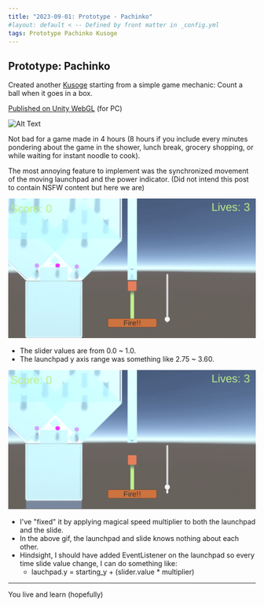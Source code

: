 ```yaml
---
title: "2023-09-01: Prototype - Pachinko"
#layout: default < -- Defined by front matter in _config.yml
tags: Prototype Pachinko Kusoge
---
```


## Prototype: Pachinko 

Created another [Kusoge](https://en.wikipedia.org/wiki/Kusoge) starting from a simple game mechanic: Count a ball when it goes in a box.

[Published on Unity WebGL](https://play.unity.com/mg/other/webgl_build-198) (for PC)
 
![Alt Text](\asset\recording\2023_09\basic_gameplay.gif)

Not bad for a game made in 4 hours (8 hours if you include every minutes pondering about the game in the shower, lunch break, grocery shopping, or while waiting for instant noodle to cook).

The most annoying feature to implement was the synchronized movement of the moving launchpad and the power indicator.
(Did not intend this post to contain NSFW content but here we are)
 
![Alt Text](\asset\recording\2023_09\sync_issue_before.gif)

- The slider values are from 0.0 ~ 1.0.
- The launchpad y axis range was something like 2.75 ~ 3.60.

![Alt Text](\asset\recording\2023_09\sync_issue_after.gif)

- I've "fixed" it by applying magical speed multiplier to both the launchpad and the slide.
- In the above gif, the launchpad and slide knows nothing about each other.
- Hindsight, I should have added EventListener on the launchpad so every time slide value change, I can do something like:
	- lauchpad.y = starting_y + (slider.value * multiplier)

--------
You live and learn (hopefully)